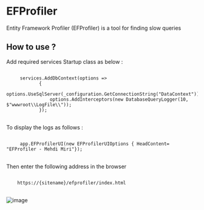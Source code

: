 # EFProfiler
Entity Framework Profiler (EFProfiler) is a tool for finding slow queries

<h2>How to use ?</h2>
Add required services Startup class as below :

<pre lang="code">
<code>
     services.AddDbContext<DataContext>(options =>
            {
                options.UseSqlServer(_configuration.GetConnectionString("DataContext"));
                options.AddInterceptors(new DatabaseQueryLogger(10, $"wwwroot\\LogFile\\"));
            });
</code>
</pre>

To display the logs as follows :
<pre lang="code">
<code>
     app.EFProfilerUI(new EFProfilerUIOptions { HeadContent= "EFProfiler - Mehdi Miri"});
</code>
</pre>
Then enter the following address in the browser
<pre lang="code">
<code>
    https://{sitename}/efprofiler/index.html
</code>
</pre>
![image](https://drive.google.com/uc?export=view&id=1LiQwjmudVo-WdQ9m-Ps1tFCDgZMtFXd2)
